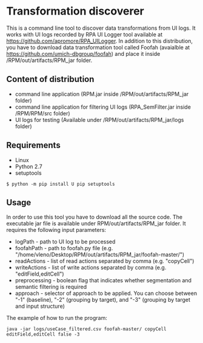 # Transformation discoverer

This is a command line tool to discover data transformations from UI logs. It works with UI logs recorded by RPA UI Logger tool available at https://github.com/apromore/RPA_UILogger. In addition to this distribution, you have to download data transformation tool called Foofah (avaialble at https://github.com/umich-dbgroup/foofah) and place it inside /RPM/out/artifacts/RPM_jar folder. 

## Content of distribution

* command line application (RPM.jar inside /RPM/out/artifacts/RPM_jar folder)
* command line application for filtering UI logs (RPA_SemFilter.jar inside /RPM/RPM/src folder)
* UI logs for testing (Available under /RPM/out/artifacts/RPM_jar/logs folder)

## Requirements

* Linux
* Python 2.7
* setuptools
```
$ python -m pip install U pip setuptools
```

## Usage

In order to use this tool you have to download all the source code. The executable jar file is available under RPM/out/artifacts/RPM_jar folder. It requires the following input parameters:

* logPath - path to UI log to be processed
* foofahPath - path to foofah.py file (e.g. "/home/vleno/Desktop/RPM/out/artifacts/RPM_jar/foofah-master/")
* readActions - list of read actions separated by comma (e.g. "copyCell")
* writeActions - list of write actions separated by comma (e.g. "editField,editCell")
* preprocessing - boolean flag that indicates whether segmentation and semantic filtering is required
* approach - selector of approach to be applied. You can choose between "-1" (baseline), "-2" (grouping by target), and "-3" (grouping by target and input structure)

The example of how to run the program:

```
java -jar logs/useCase_filtered.csv foofah-master/ copyCell editField,editCell false -3
```
